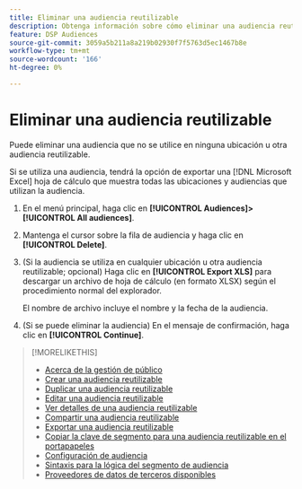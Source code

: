 ```yaml
---
title: Eliminar una audiencia reutilizable
description: Obtenga información sobre cómo eliminar una audiencia reutilizable.
feature: DSP Audiences
source-git-commit: 3059a5b211a8a219b02930f7f5763d5ec1467b8e
workflow-type: tm+mt
source-wordcount: '166'
ht-degree: 0%

---
```


# Eliminar una audiencia reutilizable

Puede eliminar una audiencia que no se utilice en ninguna ubicación u otra audiencia reutilizable.

Si se utiliza una audiencia, tendrá la opción de exportar una [!DNL Microsoft Excel] hoja de cálculo que muestra todas las ubicaciones y audiencias que utilizan la audiencia.

1. En el menú principal, haga clic en **[!UICONTROL Audiences]>[!UICONTROL All audiences]**.

1. Mantenga el cursor sobre la fila de audiencia y haga clic en **[!UICONTROL Delete]**.

1. (Si la audiencia se utiliza en cualquier ubicación u otra audiencia reutilizable; opcional) Haga clic en **[!UICONTROL Export XLS]** para descargar un archivo de hoja de cálculo (en formato XLSX) según el procedimiento normal del explorador.

   El nombre de archivo incluye el nombre y la fecha de la audiencia.

1. (Si se puede eliminar la audiencia) En el mensaje de confirmación, haga clic en **[!UICONTROL Continue]**.

>[!MORELIKETHIS]
>
>* [Acerca de la gestión de público](audience-about.md)
>* [Crear una audiencia reutilizable](reusable-audience-create.md)
>* [Duplicar una audiencia reutilizable](reusable-audience-duplicate.md)
>* [Editar una audiencia reutilizable](reusable-audience-edit.md)
>* [Ver detalles de una audiencia reutilizable](reusable-audience-view-details.md)
>* [Compartir una audiencia reutilizable](reusable-audience-share.md)
>* [Exportar una audiencia reutilizable](reusable-audience-export.md)
>* [Copiar la clave de segmento para una audiencia reutilizable en el portapapeles](reusable-audience-clipboard.md)
>* [Configuración de audiencia](audience-settings.md)
>* [Sintaxis para la lógica del segmento de audiencia](audience-segment-logic-syntax.md)
>* [Proveedores de datos de terceros disponibles](third-party-data-providers.md)

